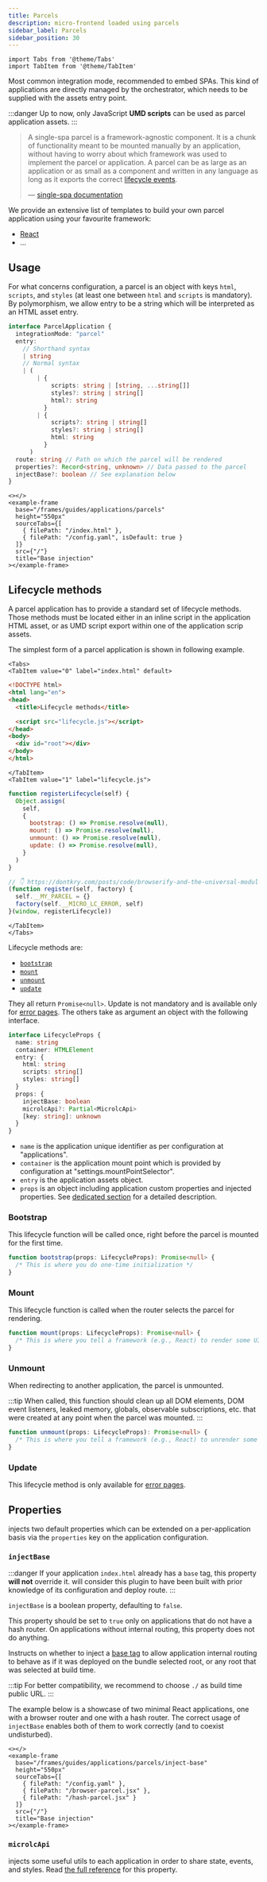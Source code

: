 ```yaml
---
title: Parcels
description: micro-frontend loaded using parcels
sidebar_label: Parcels
sidebar_position: 30
---
```


```mdx-code-block
import Tabs from '@theme/Tabs'
import TabItem from '@theme/TabItem'
```

Most common integration mode, recommended to embed SPAs. This kind of applications are directly managed by the 
orchestrator, which needs to be supplied with the assets entry point.

:::danger
Up to now, only JavaScript **UMD scripts** can be used as parcel application assets.
:::

> A single-spa parcel is a framework-agnostic component. It is a chunk of functionality meant to be mounted manually by an
> application, without having to worry about which framework was used to implement the parcel or application. A parcel can
> be as large as an application or as small as a component and written in any language as long as it exports the correct
> [lifecycle events](#lifecycle-methods).
> 
> — [single-spa documentation](https://single-spa.js.org/docs/parcels-overview/#parcel-lifecycles)

We provide an extensive list of templates to build your own parcel application using your favourite framework:
* [React](https://github.com/micro-lc/micro-lc-react-template)
* ...

## Usage

For what concerns <micro-lc></micro-lc> configuration, a parcel is an object with keys `html`, `scripts`, and `styles`
(at least one between `html` and `scripts` is mandatory). By polymorphism, we allow entry to be a string which will be
interpreted as an HTML asset entry.

```typescript
interface ParcelApplication {
  integrationMode: "parcel"
  entry:
    // Shorthand syntax
    | string
    // Normal syntax
    | (
        | {
            scripts: string | [string, ...string[]]
            styles?: string | string[]
            html?: string
          }
        | {
            scripts?: string | string[]
            styles?: string | string[]
            html: string
          }
      )
  route: string // Path on which the parcel will be rendered
  properties?: Record<string, unknown> // Data passed to the parcel
  injectBase?: boolean // See explanation below
}
```

```mdx-code-block
<></>
<example-frame
  base="/frames/guides/applications/parcels"
  height="550px"
  sourceTabs={[
    { filePath: "/index.html" },
    { filePath: "/config.yaml", isDefault: true }
  ]}
  src={"/"}
  title="Base injection"
></example-frame>
```

## Lifecycle methods

A parcel application has to provide a standard set of lifecycle methods. Those methods must be located either in an
inline script in the application HTML asset, or as UMD script export within one of the application scrip assets.

The simplest form of a parcel application is shown in following example.

```mdx-code-block 
<Tabs>
<TabItem value="0" label="index.html" default>
```
```html
<!DOCTYPE html>
<html lang="en">
<head>
  <title>Lifecycle methods</title>

  <script src="lifecycle.js"></script>
</head>
<body>
  <div id="root"></div>
</body>
</html>
```
```mdx-code-block
</TabItem>
<TabItem value="1" label="lifecycle.js">
```
```javascript
function registerLifecycle(self) {
  Object.assign(
    self,
    {
      bootstrap: () => Promise.resolve(null),
      mount: () => Promise.resolve(null),
      unmount: () => Promise.resolve(null),
      update: () => Promise.resolve(null),
    }
  )
}

// 👇 https://dontkry.com/posts/code/browserify-and-the-universal-module-definition.html
(function register(self, factory) {
  self.__MY_PARCEL = {}
  factory(self.__MICRO_LC_ERROR, self)
}(window, registerLifecycle))
```
```mdx-code-block
</TabItem>
</Tabs>
```

Lifecycle methods are:
* [`bootstrap`](#bootstrap)
* [`mount`](#mount)
* [`unmount`](#unmount)
* [`update`](#update)

They all return `Promise<null>`. Update is not mandatory and is available only for [error pages](error-pages#update-lifecycle).
The others take as argument an object with the following interface.

```typescript
interface LifecycleProps {
  name: string
  container: HTMLElement
  entry: {
    html: string
    scripts: string[]
    styles: string[]
  }
  props: {
    injectBase: boolean
    microlcApi?: Partial<MicrolcApi>
    [key: string]: unknown
  }
}
```

* `name` is the application unique identifier as per <micro-lc></micro-lc> configuration at "applications".
* `container` is the application mount point which is provided by <micro-lc></micro-lc> configuration at "settings.mountPointSelector".
* `entry` is the application assets object.
* `props` is an object including application custom properties and <micro-lc></micro-lc> injected properties. See 
[dedicated section](#properties) for a detailed description.

### Bootstrap

This lifecycle function will be called once, right before the parcel is mounted for the first time.

```typescript
function bootstrap(props: LifecycleProps): Promise<null> {
  /* This is where you do one-time initialization */
}
```

### Mount

This lifecycle function is called when the router selects the parcel for rendering.

```typescript
function mount(props: LifecycleProps): Promise<null> {
  /* This is where you tell a framework (e.g., React) to render some UI to the DOM */
}
```

### Unmount

When redirecting to another application, the parcel is unmounted.

:::tip
When called, this function should clean up all DOM elements, DOM event listeners, leaked memory, globals, observable 
subscriptions, etc. that were created at any point when the parcel was mounted.
:::

```typescript
function unmount(props: LifecycleProps): Promise<null> {
  /* This is where you tell a framework (e.g., React) to unrender some ui from the DOM */
}
```

### Update

This lifecycle method is only available for [error pages](error-pages#update-lifecycle).

## Properties

<micro-lc></micro-lc> injects two default properties which can be extended on a per-application basis via the `properties`
key on the application configuration.

### `injectBase`

:::danger
If your application `index.html` already has a `base` tag, this property **will not** override it. <micro-lc></micro-lc> will consider
this plugin to have been built with prior knowledge of its configuration and deploy route.
:::

`injectBase` is a boolean property, defaulting to `false`. 

This property should be set to `true` only on applications that do not have a hash router. On applications without 
internal routing, this property does not do anything.

Instructs <micro-lc></micro-lc> on whether to inject a [base tag](https://developer.mozilla.org/en-US/docs/Web/HTML/Element/base) to
allow application internal routing to behave as if it was deployed on the bundle selected root, or any root that was
selected at build time.

:::tip
For better compatibility, we recommend to choose `./` as build time public URL.
:::

The example below is a showcase of two minimal React applications, one with a browser router and one with a hash router.
The correct usage of `injectBase` enables both of them to work correctly (and to coexist undisturbed).

```mdx-code-block
<></>
<example-frame
  base="/frames/guides/applications/parcels/inject-base"
  height="550px"
  sourceTabs={[
    { filePath: "/config.yaml" },
    { filePath: "/browser-parcel.jsx" },
    { filePath: "/hash-parcel.jsx" }
  ]}
  src={"/"}
  title="Base injection"
></example-frame>
```

### `microlcApi`

<micro-lc></micro-lc> injects some useful utils to each application in order to share state, events, and styles. Read
[the full reference](../../../api/micro-lc-api) for this property.
